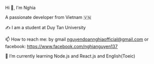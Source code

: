 Hi 👋, I'm Nghia

A passionate developer from Vietnam 🇻🇳

✍ I am a student at Duy Tan University

📫 How to reach me: by gmail nguyendoannghiaofficial@gmail.com or facebook: https://www.facebook.com/nghianguyen137

🌱 I’m currently learning Node.js and React.js and English(Toeic)
